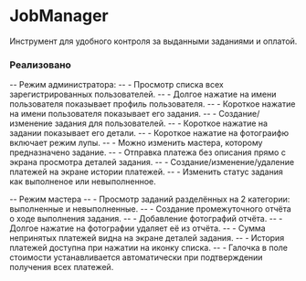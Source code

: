 # JobManager
Инструмент для удобного контроля за выданными заданиями и оплатой.

### Реализовано

-- Режим администратора:
-- - Просмотр списка всех зарегистрированных пользователей.
-- - Долгое нажатие на имени пользователя показывает профиль пользователя.
-- - Короткое нажатие на имени пользователя показывает его задания.
-- - Создание/изменение задания для пользователей.
-- - Короткое нажатие на задании показывает его детали.
-- - Короткое нажатие на фотограифю включает режим лупы.
-- - Можно изменить мастера, которому предназначено задание.
-- - Отправка платежа без описания прямо с экрана просмотра деталей задания.
-- - Создание/изменение/удаление платежей на экране истории платежей.
-- - Изменить статус задания как выполненое или невыполненное.

-- Режим мастера
-- - Просмотр заданий разделённых на 2 категории: выполненные и невыполненные.
-- - Создание промежуточного отчёта о ходе выполнения задания.
-- - Добавление фотографий отчёта.
-- - Долгое нажатие на фотографии удаляет её из отчёта.
-- - Сумма непринятых платежей видна на экране деталей задания.
-- - История платежей доступна при нажатии на иконку списка.
-- - Галочка в поле стоимости устанавливается автоматически при подтверждении получения всех платежей.
